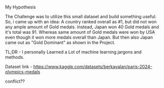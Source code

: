 My Hypothesis

The Challenge was to utilize this small dataset and build something useful. So, i came up with an idea: A country ranked overall as #1, but did not won any ample amount of Gold medals. Instead, Japan won 40 Gold medals and it's total was 91. Whereas same amount of Gold medals were won by USA even though it won more medals overall than Japan. But then also Japan came out as "Gold Dominant" as shown in the Project.

TL;DR - I personally Learned a Lot of machine learning jargons and methods.

Dataset link - https://www.kaggle.com/datasets/berkayalan/paris-2024-olympics-medals

conflict??

